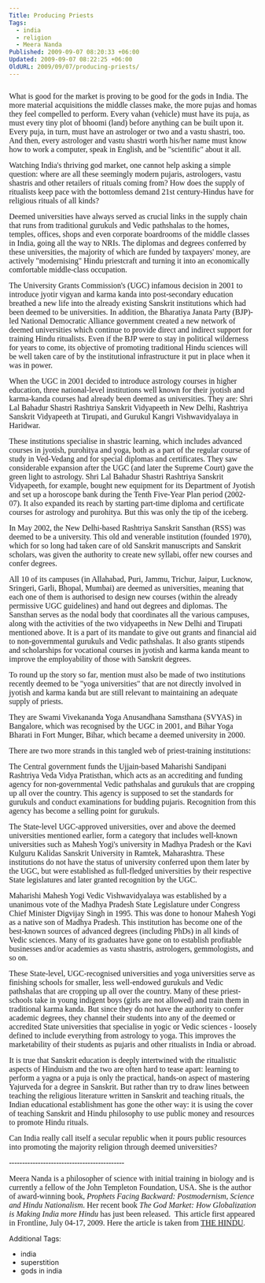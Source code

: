 ```yaml
---
Title: Producing Priests
Tags:
  - india
  - religion
  - Meera Nanda
Published: 2009-09-07 08:20:33 +06:00
Updated: 2009-09-07 08:22:25 +06:00
OldURL: 2009/09/07/producing-priests/
---
```


<p align="center">
<p align="center"><img src="https://www.thehindu.com/fline/fl2614/images/20090717261403101.jpg" alt="" /></p>

<span style="font-size: medium; font-family: Garamond;">What is good for the market is proving to be good for the gods in India. The more material acquisitions the middle classes make, the more pujas and homas they feel compelled to perform. Every vahan (vehicle) must have its puja, as must every tiny plot of bhoomi (land) before anything can be built upon it. Every puja, in turn, must have an astrologer or two and a vastu shastri, too. And then, every astrologer and vastu shastri worth his/her name must know how to work a computer, speak in English, and be "scientific" about it all. </span>

<span style="font-size: medium; font-family: Garamond;">Watching India's thriving god market, one cannot help asking a simple question: where are all these seemingly modern pujaris, astrologers, vastu shastris and other retailers of rituals coming from? How does the supply of ritualists keep pace with the bottomless demand 21st century-Hindus have for religious rituals of all kinds? </span>

<span style="font-size: medium; font-family: Garamond;">Deemed universities have always served as crucial links in the supply chain that runs from traditional gurukuls and Vedic pathshalas to the homes, temples, offices, shops and even corporate boardrooms of the middle classes in India, going all the way to NRIs. The diplomas and degrees conferred by these universities, the majority of which are funded by taxpayers' money, are actively "modernising" Hindu priestcraft and turning it into an economically comfortable middle-class occupation. </span>

<span style="font-size: medium; font-family: Garamond;">The University Grants Commission's (UGC) infamous decision in 2001 to introduce jyotir vigyan and karma kanda into post-secondary education breathed a new life into the already existing Sanskrit institutions which had been deemed to be universities. In addition, the Bharatiya Janata Party (BJP)-led National Democratic Alliance government created a new network of deemed universities which continue to provide direct and indirect support for training Hindu ritualists. Even if the BJP were to stay in political wilderness for years to come, its objective of promoting traditional Hindu sciences will be well taken care of by the institutional infrastructure it put in place when it was in power. </span>

<span style="font-size: medium; font-family: Garamond;">When the UGC in 2001 decided to introduce astrology courses in higher education, three national-level institutions well known for their jyotish and karma-kanda courses had already been deemed as universities. They are: Shri Lal Bahadur Shastri Rashtriya Sanskrit Vidyapeeth in New Delhi, Rashtriya Sanskrit Vidyapeeth at Tirupati, and Gurukul Kangri Vishwavidyalaya in Haridwar. </span>

<span style="font-size: medium; font-family: Garamond;">These institutions specialise in shastric learning, which includes advanced courses in jyotish, purohitya and yoga, both as a part of the regular course of study in Ved-Vedang and for special diplomas and certificates. They saw considerable expansion after the UGC (and later the Supreme Court) gave the green light to astrology. Shri Lal Bahadur Shastri Rashtriya Sanskrit Vidyapeeth, for example, bought new equipment for its Department of Jyotish and set up a horoscope bank during the Tenth Five-Year Plan period (2002-07). It also expanded its reach by starting part-time diploma and certificate courses for astrology and purohitya. But this was only the tip of the iceberg. </span>

<span style="font-size: medium; font-family: Garamond;">In May 2002, the New Delhi-based Rashtriya Sanskrit Sansthan (RSS) was deemed to be a university. This old and venerable institution (founded 1970), which for so long had taken care of old Sanskrit manuscripts and Sanskrit scholars, was given the authority to create new syllabi, offer new courses and confer degrees. </span>

<span style="font-size: medium; font-family: Garamond;">All 10 of its campuses (in Allahabad, Puri, Jammu, Trichur, Jaipur, Lucknow, Sringeri, Garli, Bhopal, Mumbai) are deemed as universities, meaning that each one of them is authorised to design new courses (within the already permissive UGC guidelines) and hand out degrees and diplomas. The Sansthan serves as the nodal body that coordinates all the various campuses, along with the activities of the two vidyapeeths in New Delhi and Tirupati mentioned above. It is a part of its mandate to give out grants and financial aid to non-governmental gurukuls and Vedic pathshalas. It also grants stipends and scholarships for vocational courses in jyotish and karma kanda meant to improve the employability of those with Sanskrit degrees. </span>

<span style="font-size: medium; font-family: Garamond;">To round up the story so far, mention must also be made of two institutions recently deemed to be "yoga universities" that are not directly involved in jyotish and karma kanda but are still relevant to maintaining an adequate supply of priests. </span>

<span style="font-size: medium; font-family: Garamond;">They are Swami Vivekananda Yoga Anusandhana Samsthana (SVYAS) in Bangalore, which was recognised by the UGC in 2001, and Bihar Yoga Bharati in Fort Munger, Bihar, which became a deemed university in 2000. </span>

<span style="font-size: medium; font-family: Garamond;">There are two more strands in this tangled web of priest-training institutions: </span>

<span style="font-size: medium; font-family: Garamond;">The Central government funds the Ujjain-based Maharishi Sandipani Rashtriya Veda Vidya Pratisthan, which acts as an accrediting and funding agency for non-governmental Vedic pathshalas and gurukuls that are cropping up all over the country. This agency is supposed to set the standards for gurukuls and conduct examinations for budding pujaris. Recognition from this agency has become a selling point for gurukuls. </span>

<span style="font-size: medium; font-family: Garamond;">The State-level UGC-approved universities, over and above the deemed universities mentioned earlier, form a category that includes well-known universities such as Mahesh Yogi's university in Madhya Pradesh or the Kavi Kulguru Kalidas Sanskrit University in Ramtek, Maharashtra. These institutions do not have the status of university conferred upon them later by the UGC, but were established as full-fledged universities by their respective State legislatures and later granted recognition by the UGC. </span>

<span style="font-size: medium; font-family: Garamond;">Maharishi Mahesh Yogi Vedic Vishwavidyalaya was established by a unanimous vote of the Madhya Pradesh State Legislature under Congress Chief Minister Digvijay Singh in 1995. This was done to honour Mahesh Yogi as a native son of Madhya Pradesh. This institution has become one of the best-known sources of advanced degrees (including PhDs) in all kinds of Vedic sciences. Many of its graduates have gone on to establish profitable businesses and/or academies as vastu shastris, astrologers, gemmologists, and so on. </span>

<span style="font-size: medium; font-family: Garamond;">These State-level, UGC-recognised universities and yoga universities serve as finishing schools for smaller, less well-endowed gurukuls and Vedic pathshalas that are cropping up all over the country. Many of these priest-schools take in young indigent boys (girls are not allowed) and train them in traditional karma kanda. But since they do not have the authority to confer academic degrees, they channel their students into any of the deemed or accredited State universities that specialise in yogic or Vedic sciences - loosely defined to include everything from astrology to yoga. This improves the marketability of their students as pujaris and other ritualists in India or abroad. </span>

<span style="font-size: medium; font-family: Garamond;">It is true that Sanskrit education is deeply intertwined with the ritualistic aspects of Hinduism and the two are often hard to tease apart: learning to perform a yagna or a puja is only the practical, hands-on aspect of mastering Yajurveda for a degree in Sanskrit. But rather than try to draw lines between teaching the religious literature written in Sanskrit and teaching rituals, the Indian educational establishment has gone the other way: it is using the cover of teaching Sanskrit and Hindu philosophy to use public money and resources to promote Hindu rituals. </span>

<span style="font-size: medium; font-family: Garamond;">Can India really call itself a secular republic when it pours public resources into promoting the majority religion through deemed universities? </span>

<span style="font-size: medium; font-family: Garamond;">--------------------------------------------</span>

<span style="font-size: medium; font-family: Garamond;">Meera Nanda is a philosopher of science with initial training in biology and is currently a fellow of the John Templeton Foundation, USA. She is the author of award-winning book, <em>Prophets Facing Backward: Postmodernism, Science and Hindu Nationalism</em>. Her recent book <em>The God Market: How Globalization is Making India more Hindu</em> has just been released.  This article first appeared in Frontline, July 04-17, 2009. Here the article is taken from <a href="https://www.thehindu.com/fline/fl2614/stories/20090717261403100.htm">THE HINDU</a>.</span>


Additional Tags:
  - india
  - superstition
  - gods in india
